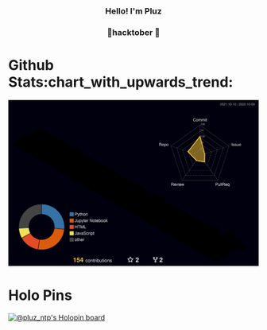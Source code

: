 

<h3 align="center">Hello! I'm Pluz</h3>
<h3 align="center"> &#127875;hacktober &#127875; </h3>




<h1>Github Stats:chart_with_upwards_trend:</h1>


![](./profile-3d-contrib/profile-night-rainbow.svg)


<h1>Holo Pins</h1>


[![@pluz_ntp's Holopin board](https://holopin.io/api/user/board?user=pluz_ntp)](https://holopin.io/@pluz_ntp)




